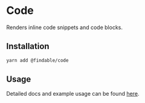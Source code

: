 # Code

Renders inline code snippets and code blocks.

## Installation

```sh
yarn add @findable/code
```

## Usage

Detailed docs and example usage can be found [here](https://atlaskit.atlassian.com/packages/core/code).
